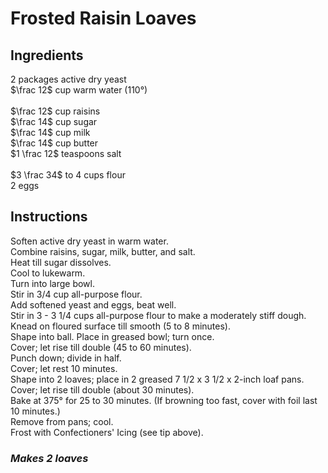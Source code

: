# Frosted Raisin Loaves

## Ingredients
$2$ packages active dry yeast  
$\frac 12$ cup warm water (110&deg;)  
\
$\frac 12$ cup raisins  
$\frac 14$ cup sugar  
$\frac 14$ cup milk  
$\frac 14$ cup butter  
$1 \frac 12$ teaspoons salt  
\
$3 \frac 34$ to $4$ cups flour  
$2$ eggs  

## Instructions
Soften active dry yeast in warm water.  
Combine raisins, sugar, milk, butter, and salt.  
Heat till sugar dissolves.  
Cool to lukewarm.  
Turn into large bowl.  
Stir in 3/4 cup all-purpose flour.  
Add softened yeast and eggs, beat well.  
Stir in 3 - 3 1/4 cups all-purpose flour to make a moderately stiff dough.  
Knead on floured surface till smooth (5 to 8 minutes).  
Shape into ball. Place in greased bowl; turn once.  
Cover; let rise till double (45 to 60 minutes).  
Punch down; divide in half.  
Cover; let rest 10 minutes.  
Shape into 2 loaves; place in 2 greased 7 1/2 x 3 1/2 x 2-inch loaf pans.  
Cover; let rise till double (about 30 minutes).  
Bake at 375&deg; for 25 to 30 minutes. (If browning too fast, cover with foil last 10 minutes.)  
Remove from pans; cool.  
Frost with Confectioners' Icing (see tip above).  

### *Makes 2 loaves*